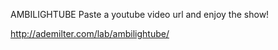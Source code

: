 AMBILIGHTUBE
Paste a youtube video url and enjoy the show!

http://ademilter.com/lab/ambilightube/


